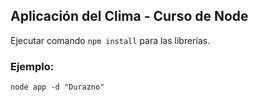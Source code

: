 ## Aplicación del Clima - Curso de Node

Ejecutar comando ``` npm install ``` para las librerías.

### Ejemplo:
```
node app -d "Durazno"
```